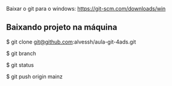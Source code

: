 Baixar o git para o windows: https://git-scm.com/downloads/win

## Baixando projeto na máquina
$ git clone git@github.com:alvessh/aula-git-4ads.git

$ git branch

$ git status

$ git push origin mainz
